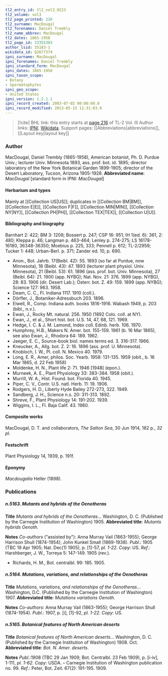 ```yaml
---
tl2_entry_id: tl2_vol3_0223
tl2_volume: vol3
tl2_page_printed: 216
tl2_surname: MacDougal
tl2_forenames: Daniel Trembly
tl2_name_abbrev: MacDougal
tl2_dates: 1865-1958
tl2_page_id: 33355303
author_lsid: 35183-1
wikidata_id: Q2677374
ipni_surname: MacDougal
ipni_forenames: Daniel Trembly
ipni_standard_form: MacDougal
ipni_dates: 1865-1958
ipni_taxon_scope: 
- Botany
- Spermatophytes
ipni_geo_scope: 
- United States
ipni_version: 1.2.1.1
ipni_record_created: 2003-07-02 00:00:00.0
ipni_record_modified: 2013-05-15 11:31:03.0
---
```


> [!cite] BHL link: this entry starts at [page 216](https://www.biodiversitylibrary.org/page/33355303) of TL-2 Vol. III
> Author links: [IPNI](https://www.ipni.org/a/35183-1), [Wikidata](https://www.wikidata.org/wiki/Q2677374). Support pages: [[Abbreviations|abbreviations]], [[Layout key|layout key]]

### Author

MacDougal, Daniel Trembly (1865-1958), American botanist, Ph. D. Purdue Univ.; lecturer Univ. Minnesota 1893, ass. prof. bot. id. 1895; director laboratory of the New York Botanical Garden 1899-1905; director of the Desert Laboratory, Tucson, Arizona 1905-1928. 
**Abbreviated name**: *MacDougal* \[standard form in IPNI: *MacDougal*\]

#### Herbarium and types

Mainly at [[Collection US|US]]; duplicates in [[Collection BM|BM]], [[Collection E|E]], [[Collection F|F]], [[Collection MIN|MIN]], [[Collection NY|NY]], [[Collection PH|PH]], [[Collection TEX|TEX]], [[Collection U|U]].

#### Bibliography and biography

Barnhart 2: 422; BM 3: 1208; Bossert p. 247; CSP 16: 951; IH 1(ed. 6): 361, 2: 480; Kleppa p. 46; Langman p. 463-464; Lenley p. 274-275; LS 16178-16180, 36348-36350; Moebius p. 225, 333; Pennell p. 612; TL-2/2959; Tucker 1: 448; Urban-Berl. p. 371; Zander ed. 10, p. 690.
- Anon., Bot. Jahrb. 17(Beibl. 42): 55. 1893 (so far at Purdue, now Minnesota), 18 (Beibl. 43): 47. 1893 (lecturer plant physiol. Univ. Minnesota), 21 (Beibl. 53): 61. 1896 (ass. prof. bot. Univ. Minnesota), 27 (Beibl. 64): 21. 1900 (app. NYBG); Nat. Nov. 21: 376. 1899 (app. NYBG), 28: 83. 1906 (dir. Desert Lab.); Österr. bot. Z. 49: 159. 1899 (app. NYBG); Science 127: 963. 1958.
- Deam, C. C., Fl. Indiana 1117. 1910 (coll.).
- Dörfler, J., Botaniker-Adressbuch 203. 1896.
- Elwell, R., Comp. Indiana auth. books 1816-1916. Wabash 1949, p. 203 (bibl., n.v.).
- Ewan, J., Rocky Mt. natural. 256. 1950 (1892 Colo. coll. at NY).
- Ewan, J., et al., Short hist. bot. U.S. 14, 47, 68, 121. 1969.
- Hedge, I. C. & J. M. Lamond, Index coll. Edinb. herb. 106. 1970.
- Humphrey, H.B., Makers N. Amer. bot. 155-159. 1961 (b. 16 Mar 1865), see also Ewan, J., Rhodora 64: 189. 1962.
- Jaeger, E. C., Source-book biol. names terms ed. 3. 316-317. 1966.
- Kneucker, A., Allg. bot. Z. 2: 16. 1896 (ass. prof. U. Minnesota).
- Knobloch, I. W., Pl. coll. N. Mexico 40. 1979.
- Long, E. R., Amer, philos. Soc. Yearb. 1958: 131-135. 1959 (obit., b. 16 Mar 1865, d. 22 Feb 1958)
- Moldenke, H. N., Plant life 2: 71. 1946 \[1948\] (epon.).
- Murneek, A. E., Plant Physiology 33: 383-384. 1958 (obit.).
- Murrill, W. A., Hist. Found. bot. Florida 40. 1945.
- Piper, C. V., Contr. U.S. natl. Herb. 11: 19. 1906.
- Rodgers, H. D., Liberty Hyde Bailey 272-273, 322. 1949.
- Sandberg, J. H., Science n.s. 20: 311-313. 1892.
- Shreve, F., Plant Physiology 14: 191-202. 1939.
- Wiggins, I. L., Fl. Baja Calif. 43. 1980.

#### Composite works

MacDougal, D. T. and collaborators, *The Salton Sea*, 30 Jun 1914, 182 p., *32 pl*.

#### Festschrift

Plant Physiology 14, 1939, p. 191f.

#### Eponymy

*Macdougalia* Heller (1898).

### Publications

##### n.5163. Mutants and hybrids of the Oenotheras

**Title**
*Mutants and hybrids of the Oenotheras*... Washington, D. C. (Published by the Carnegie Institution of Washington) 1905.
**Abbreviated title**: *Mutants hybrids Oenoth.*

**Notes**
*Co-authors* ("assisted by"): Anna Murray Vail (1863-1955); George Harrison Shull (1874-1954); John Kunkel Small (1869-1938).
*Publ*.: 1905 (TBC 19 Apr 1905; Nat. Dec(1) 1905), p. \[1\]-57, *pl. 1-22. Copy*: US.
*Ref*.: Harshberger, J. W., Torreya 5: 147-149. 1905 (rev.).
- Richards, H. M., Bot. centralbl. 99: 185. 1905.

##### n.5164. Mutations, variations, and relationships of the Oenotheras

**Title**
*Mutations, variations, and relationships of the Oenotheras*... Washington, D.C. (Published by the Carnegie Institution of Washington) 1907.
**Abbreviated title**: *Mutations variations Oenoth.*

**Notes**
*Co-authors*: Anna Murray Vail (1863-1955); George Harrison Shull (1874-1954).
*Publ*.: 1907, p. \[i\], \[1\]-92, *pl. 1-22. Copy*: US.

##### n.5165. Botanical features of North American deserts

**Title**
*Botanical features of North American deserts*... Washington, D. C. (Published by the Carnegie Institution of Washington) 1908. Oct.
**Abbreviated title**: *Bot. N. Amer. deserts*.

**Notes**
*Publ*.:1908 (TBC 29 Jan 1909; Bot. Centralbl. 23 Feb 1909), p. \[i-iv\], 1-111, *pl. 1-62. Copy*: USDA. – Carnegie Institution of Washington publication no. 99.
*Ref*.: Peter, Bot. Zeit. 67(2): 191-195. 1909.

